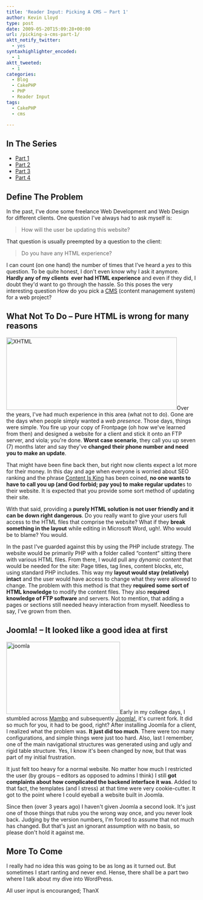 ```yaml
---
title: 'Reader Input: Picking A CMS – Part 1'
author: Kevin Lloyd
type: post
date: 2009-05-20T15:09:28+00:00
url: /picking-a-cms-part-1/
aktt_notify_twitter:
  - yes
syntaxhighlighter_encoded:
  - 1
aktt_tweeted:
  - 1
categories:
  - Blog
  - CakePHP
  - PHP
  - Reader Input
tags:
  - CakePHP
  - cms

---
```

## In The Series

  * [Part 1][1]
  * [Part 2][2]
  * [Part 3][3]
  * [Part 4][4]

## Define The Problem

In the past, I've done some freelance Web Development and Web Design for different clients. One question I've always had to ask myself is:

> How will the user be updating this website?

That question is usually preempted by a question to the client:

> Do you have any HTML experience?

I can count (on one hand) the number of times that I've heard a _yes_ to this question. To be quite honest, I don't even know why I ask it anymore. **Hardly any of my clients  ever had HTML experience** and even if they did, I doubt they'd want to go through the hassle. So this poses the very interesting question How do you pick a [CMS][5] (content management system) for a web project?

## What Not To Do &#8211; Pure HTML is wrong for many reasons

<img class="size-full wp-image-267 alignnone" title="XHTML" src="/wp-content/uploads/xhtml.jpg" alt="XHTML" width="450" height="191" srcset="/wp-content/uploads/xhtml.jpg 450w, /wp-content/uploads/xhtml-300x127.jpg 300w" sizes="(max-width: 450px) 100vw, 450px" />Over the years, I've had much experience in this area (what not to do). Gone are the days when people simply wanted a _web presence_. Those days, things were simple. You fire up your copy of Frontpage (oh how we've learned from then) and designed a website for a client and stick it onto an FTP server, and viola; you're done. **Worst case scenario**, they call you up seven (7) months later and say they've **changed their phone number and need you to make an update**.

That might have been fine back then, but right now clients expect a lot more for their money. In this day and age when everyone is worried about SEO ranking and the phrase [Content Is King][6] has been coined, **no one wants to have to call you up (and God forbid; pay you) to make regular update**s to their website. It is expected that you provide some sort method of updating their site.

With that said, providing a **purely HTML solution is not user friendly and it can be down right dangerous**. Do you really want to give your users full access to the HTML files that comprise the website? What if they **break something in the layout** while editing in Microsoft Word, ugh!. Who would be to blame? You would.

In the past I've guarded against this by using the PHP include strategy. The website would be primarily PHP with a folder called &#8220;content&#8221; sitting there with various HTML files. From there, I would pull any _dynamic content_ that would be needed for the site: Page titles, tag lines, content blocks, etc, using standard PHP includes. This way my **layout would stay (relatively) intact** and the user would have access to change what they were allowed to change. The problem with this method is that they **required some sort of HTML knowledge** to modify the content files. They also **required knowledge of FTP software** and servers. Not to mention, that adding a pages or sections still needed heavy interaction from myself. Needless to say, I've grown from then.

## Joomla! &#8211; It looked like a good idea at first

<img class="size-medium wp-image-519 alignright" title="joomla" src="/wp-content/uploads/joomla-300x190.png" alt="joomla" width="300" height="190" srcset="/wp-content/uploads/joomla-300x190.png 300w, /wp-content/uploads/joomla.png 671w" sizes="(max-width: 300px) 100vw, 300px" />Early in my college days, I stumbled across [Mambo][7] and subsequently [Joomla!][8], it's current fork. It did so much for you, it had to be good, right? After installing Joomla for a client, I realized what the problem was. **It just did too much**. There were too many configurations, and simple things were just too hard. Also, last I remember, one of the main navigational structures was generated using and ugly and rigid table structure. Yes, I know it's been changed by now, but that was part of my initial frustration.

It just felt too heavy for a normal website. No matter how much I restricted the user (by groups &#8211; editors as opposed to admins I think) I still **got complaints about how complicated the backend interface it was**. Added to that fact, the templates (and I stress) at that time were very cookie-cutter. It got to the point where I could eyeball a website built in Joomla.

Since then (over 3 years ago) I haven't given Joomla a second look. It's just one of those things that rubs you the wrong way once, and you never look back. Judging by the version numbers, I'm forced to assume that not much has changed. But that's just an ignorant assumption with no basis, so please don't hold it against me.

## More To Come

I really had no idea this was going to be as long as it turned out. But sometimes I start ranting and never end. Hense, there shall be a part two where I talk about my dive into WordPress.

All user input is encouranged; ThanX

 [1]: https://webdevelopment2.com/picking-a-cms-part-1/
 [2]: https://webdevelopment2.com/picking-a-cms-2-new-standards/
 [3]: https://webdevelopment2.com/picking-a-cms-3-wordpress-as-a-cms/
 [4]: /picking-cms-4-looking-at-drupal
 [5]: http://en.wikipedia.org/wiki/Content_management_system "Content Management System"
 [6]: http://en.wikipedia.org/wiki/Web_content#Content_is_king
 [7]: http://en.wikipedia.org/wiki/Mambo_(software)
 [8]: http://en.wikipedia.org/wiki/Joomla!